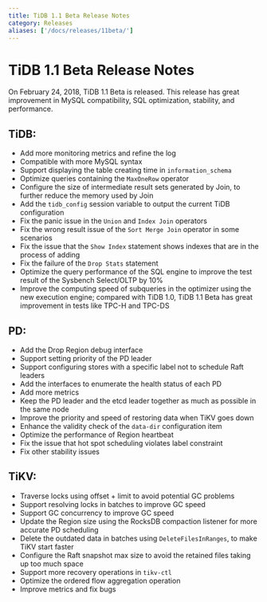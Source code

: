 ```yaml
---
title: TiDB 1.1 Beta Release Notes
category: Releases
aliases: ['/docs/releases/11beta/']
---
```


# TiDB 1.1 Beta Release Notes

On February 24, 2018, TiDB 1.1 Beta is released. This release has great improvement in MySQL compatibility, SQL optimization, stability, and performance.

## TiDB:

- Add more monitoring metrics and refine the log
- Compatible with more MySQL syntax
- Support displaying the table creating time in `information_schema`
- Optimize queries containing the `MaxOneRow` operator
- Configure the size of intermediate result sets generated by Join, to further reduce the memory used by Join
- Add the `tidb_config` session variable to output the current TiDB configuration
- Fix the panic issue in the `Union` and `Index Join` operators
- Fix the wrong result issue of the `Sort Merge Join` operator in some scenarios
- Fix the issue that the `Show Index` statement shows indexes that are in the process of adding
- Fix the failure of the `Drop Stats` statement
- Optimize the query performance of the SQL engine to improve the test result of the Sysbench Select/OLTP by 10%
- Improve the computing speed of subqueries in the optimizer using the new execution engine; compared with TiDB 1.0, TiDB 1.1 Beta has great improvement in tests like TPC-H and TPC-DS

## PD:

- Add the Drop Region debug interface
- Support setting priority of the PD leader
- Support configuring stores with a specific label not to schedule Raft leaders
- Add the interfaces to enumerate the health status of each PD
- Add more metrics
- Keep the PD leader and the etcd leader together as much as possible in the same node
- Improve the priority and speed of restoring data when TiKV goes down
- Enhance the validity check of the `data-dir` configuration item
- Optimize the performance of Region heartbeat
- Fix the issue that hot spot scheduling violates label constraint
- Fix other stability issues

## TiKV:

- Traverse locks using offset + limit to avoid potential GC problems
- Support resolving locks in batches to improve GC speed
- Support GC concurrency to improve GC speed
- Update the Region size using the RocksDB compaction listener for more accurate PD scheduling
- Delete the outdated data in batches using `DeleteFilesInRanges`, to make TiKV start faster
- Configure the Raft snapshot max size to avoid the retained files taking up too much space
- Support more recovery operations in `tikv-ctl`
- Optimize the ordered flow aggregation operation
- Improve metrics and fix bugs